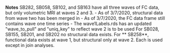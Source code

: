 **Notes**
SB282, SB058, SB102, and SB163 have all three waves of FC data, but only volumetric MRI at waves 2 and 3. 
    - As of 3/7/2020, structural data from wave two has been merged in
    - As of 3/7/2020, the FC data frame still contains wave one time series
    - The wave1Labels.rds has an updated "wave_to_pull" and "uniq_key" to reflect wave 2 is to be used
For SB028, SB155, SB201, and SB202 no structural data exists.
For ** SB258**, functional data exists at wave 1, but structural only at wave 2. Each is used except in join analyses.